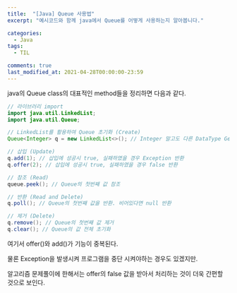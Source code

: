 ```yaml
---
title:  "[Java] Queue 사용법"
excerpt: "예시코드와 함께 java에서 Queue를 어떻게 사용하는지 알아봅니다."

categories:
  - Java
tags:
  - TIL

comments: true
last_modified_at: 2021-04-28T00:00:00-23:59
---
```


java의 Queue class의 대표적인 method들을 정리하면 다음과 같다.

```java
// 라이브러리 import
import java.util.LinkedList;
import java.util.Queue;

// LinkedList를 활용하여 Queue 초기화 (Create)
Queue<Integer> q = new LinkedList<>(); // Integer 말고도 다른 DataType Generic으로 사용가능

// 삽입 (Update)
q.add(1); // 삽입에 성공시 true, 실패하였을 경우 Exception 반환 
q.offer(2); // 삽입에 성공시 true, 실패하였을 경우 false 반환 

// 참조 (Read)
queue.peek(); // Queue의 첫번째 값 참조

// 반환 (Read and Delete)
q.poll(); // Queue의 첫번째 값을 반환. 비어있다면 null 반환

// 제거 (Delete)
q.remove(); // Queue의 첫번째 값 제거
q.clear(); // Queue의 값 전체 초기화
```



여기서 offer()와 add()가 기능이 중복된다.

물론 Exception을 발생시켜 프로그램을 중단 시켜야하는 경우도 있겠지만. 

알고리즘 문제풀이에 한해서는 offer의 false 값을 받아서 처리하는 것이 더욱 간편할 것으로 보인다.